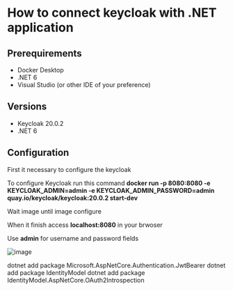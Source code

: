 # How to connect keycloak with .NET application

## Prerequirements 
- Docker Desktop
- .NET 6
- Visual Studio (or other IDE of your preference)
## Versions
- Keycloak 20.0.2
- .NET 6

## Configuration
First it necessary to configure the keycloak 

To configure Keycloak run this command **docker run -p 8080:8080 -e KEYCLOAK_ADMIN=admin -e KEYCLOAK_ADMIN_PASSWORD=admin quay.io/keycloak/keycloak:20.0.2 start-dev**

Wait image until image configure

When it finish access **localhost:8080** in your brwoser

Use **admin** for username and password fields

![image](https://github.com/gustaVASSIO/auth_dotnet_keycloak/assets/104386638/392eb6de-fbea-4fc6-ba16-8415174640d8)


dotnet add package Microsoft.AspNetCore.Authentication.JwtBearer
dotnet add package IdentityModel
dotnet add package IdentityModel.AspNetCore.OAuth2Introspection

